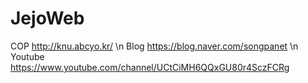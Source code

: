 # JejoWeb


COP http://knu.abcyo.kr/ \n
Blog https://blog.naver.com/songpanet \n
Youtube https://www.youtube.com/channel/UCtCiMH6QQxGU80r4SczFCRg
